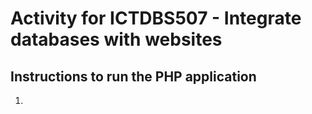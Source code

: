 # Activity for ICTDBS507 - Integrate databases with websites

## Instructions to run the PHP application
1. 